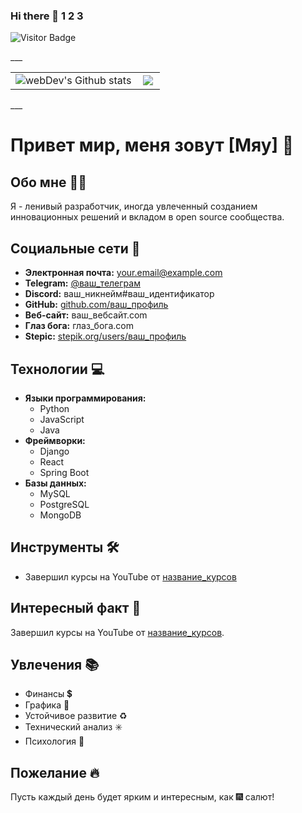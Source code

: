 ### Hi there 👋 1 2 3

![Visitor Badge](https://visitor-badge.laobi.icu/badge?page_id=kote1)

</div>
___

<table>
  <tr>
    <td>
      <img align="left" src="http://github-readme-streak-stats.herokuapp.com?user=kote1&theme=dark&background=000000" alt="webDev's Github stats" />
    </td>
   <td>
    <img align="left" src="https://github-readme-stats.vercel.app/api/top-langs/?username=kote1&layout=compact"/>
   </td>
  </tr>
</table> 
___

# Привет мир, меня зовут [Мяу] 👋

## Обо мне 👨‍💻
Я - ленивый разработчик, иногда увлеченный созданием инновационных решений и вкладом в open source сообщества.

## Социальные сети 🤝
- **Электронная почта:** your.email@example.com
- **Telegram:** [@ваш_телеграм](https://t.me/ваш_телеграм)
- **Discord:** ваш_никнейм#ваш_идентификатор
- **GitHub:** [github.com/ваш_профиль](https://github.com/ваш_профиль)
- **Веб-сайт:** ваш_вебсайт.com
- **Глаз бога:** глаз_бога.com
- **Stepic:** [stepik.org/users/ваш_профиль](https://stepik.org/users/ваш_профиль)

## Технологии 💻
- **Языки программирования:**
  - Python
  - JavaScript
  - Java
- **Фреймворки:**
  - Django
  - React
  - Spring Boot
- **Базы данных:**
  - MySQL
  - PostgreSQL
  - MongoDB

## Инструменты 🛠
- Завершил курсы на YouTube от [название_курсов](ссылка_на_курсы)

## Интересный факт 🌱
Завершил курсы на YouTube от [название_курсов](ссылка_на_курсы).

## Увлечения 📚
- Финансы 💲
- Графика 💠
- Устойчивое развитие ♻️
- Технический анализ ✳️
- Психология 💟

## Пожелание 🔥
Пусть каждый день будет ярким и интересным, как 🎆 салют!
